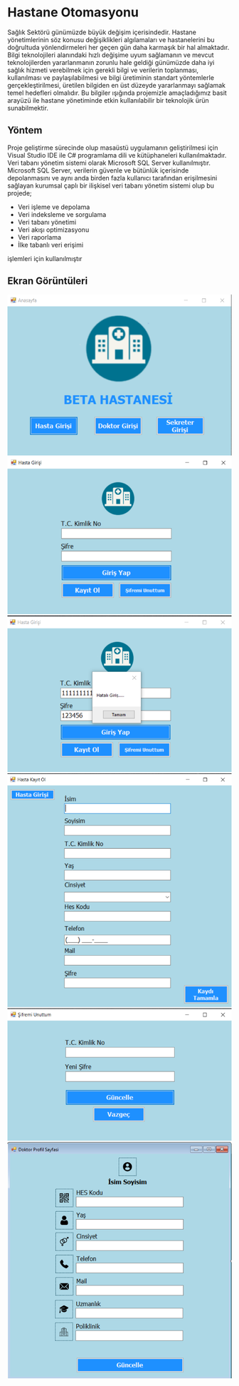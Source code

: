 # Hastane Otomasyonu
Sağlık Sektörü günümüzde büyük değişim içerisindedir. Hastane yönetimlerinin söz konusu 
değişiklikleri algılamaları ve hastanelerini bu doğrultuda yönlendirmeleri her geçen gün daha 
karmaşık bir hal almaktadır. Bilgi teknolojileri alanındaki hızlı değişime uyum sağlamanın ve 
mevcut teknolojilerden yararlanmanın zorunlu hale geldiği günümüzde daha iyi sağlık hizmeti 
verebilmek için gerekli bilgi ve verilerin toplanması, kullanılması ve paylaşılabilmesi ve bilgi 
üretiminin standart yöntemlerle gerçekleştirilmesi, üretilen bilgiden en üst düzeyde 
yararlanmayı sağlamak temel hedefleri olmalıdır. Bu bilgiler ışığında projemizle 
amaçladığımız basit arayüzü ile hastane yönetiminde etkin kullanılabilir bir teknolojik ürün 
sunabilmektir.

## Yöntem
Proje geliştirme sürecinde olup masaüstü uygulamanın geliştirilmesi için Visual Studio IDE ile C# programlama dili ve kütüphaneleri kullanılmaktadır.
Veri tabanı yönetim sistemi olarak Microsoft SQL Server kullanılmıştır. Microsoft SQL Server, verilerin güvenle ve bütünlük içerisinde depolanmasını ve aynı anda birden fazla 
kullanıcı tarafından erişilmesini sağlayan kurumsal çaplı bir ilişkisel veri tabanı yönetim sistemi olup bu projede; 
- Veri işleme ve depolama
- Veri indeksleme ve sorgulama
- Veri tabanı yönetimi
- Veri akışı optimizasyonu
- Veri raporlama
- İlke tabanlı veri erişimi

işlemleri için kullanılmıştır

## Ekran Görüntüleri
![Anasayfa](https://github.com/BETA-TAKIMI/Hastane_Otomasyonu/blob/master/Ekran_G%C3%B6r%C3%BCt%C3%BCleri/Anasayfa.png)
![Hasta Girişi](https://github.com/BETA-TAKIMI/Hastane_Otomasyonu/blob/master/Ekran_G%C3%B6r%C3%BCt%C3%BCleri/Hasta_Giri%C5%9Fi.png)
![Hatalı Hasta Girişi](https://github.com/BETA-TAKIMI/Hastane_Otomasyonu/blob/master/Ekran_G%C3%B6r%C3%BCt%C3%BCleri/Hasta_Hatal%C4%B1_Giri%C5%9F.png)
![Hasta Kayıt Ol](https://github.com/BETA-TAKIMI/Hastane_Otomasyonu/blob/master/Ekran_G%C3%B6r%C3%BCt%C3%BCleri/Hasta_Kay%C4%B1t_Ol.png)
![Şifremi Unuttum](https://github.com/BETA-TAKIMI/Hastane_Otomasyonu/blob/master/Ekran_G%C3%B6r%C3%BCt%C3%BCleri/%C5%9Eifremi_Unuttum.png)
![Doktor Profil](https://github.com/BETA-TAKIMI/Hastane_Otomasyonu/blob/master/Ekran_G%C3%B6r%C3%BCt%C3%BCleri/Doktor_Profil.png)
